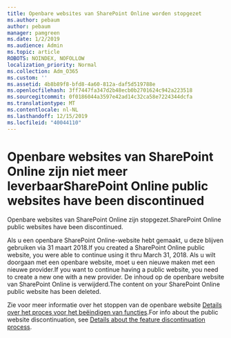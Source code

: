 ```yaml
---
title: Openbare websites van SharePoint Online worden stopgezet
ms.author: pebaum
author: pebaum
manager: pamgreen
ms.date: 1/2/2019
ms.audience: Admin
ms.topic: article
ROBOTS: NOINDEX, NOFOLLOW
localization_priority: Normal
ms.collection: Adm_O365
ms.custom: ''
ms.assetid: 4b8b89f8-bfd8-4a60-812a-daf5d519788e
ms.openlocfilehash: 3ff7447fa347d2b48ecb0b2701624c942a223518
ms.sourcegitcommit: 0f0186044a3597e42ad14c32ca58e7224344dcfa
ms.translationtype: MT
ms.contentlocale: nl-NL
ms.lasthandoff: 12/15/2019
ms.locfileid: "40044110"
---
```

# <a name="sharepoint-online-public-websites-have-been-discontinued"></a><span data-ttu-id="5ff73-102">Openbare websites van SharePoint Online zijn niet meer leverbaar</span><span class="sxs-lookup"><span data-stu-id="5ff73-102">SharePoint Online public websites have been discontinued</span></span>

<span data-ttu-id="5ff73-103">Openbare websites van SharePoint Online zijn stopgezet.</span><span class="sxs-lookup"><span data-stu-id="5ff73-103">SharePoint Online public websites have been discontinued.</span></span>

<span data-ttu-id="5ff73-104">Als u een openbare SharePoint Online-website hebt gemaakt, u deze blijven gebruiken via 31 maart 2018.</span><span class="sxs-lookup"><span data-stu-id="5ff73-104">If you created a SharePoint Online public website, you were able to continue using it thru March 31, 2018.</span></span> <span data-ttu-id="5ff73-105">Als u wilt doorgaan met een openbare website, moet u een nieuwe maken met een nieuwe provider.</span><span class="sxs-lookup"><span data-stu-id="5ff73-105">If you want to continue having a public website, you need to create a new one with a new provider.</span></span> <span data-ttu-id="5ff73-106">De inhoud op de openbare website van SharePoint Online is verwijderd.</span><span class="sxs-lookup"><span data-stu-id="5ff73-106">The content on your SharePoint Online public website has been deleted.</span></span>

<span data-ttu-id="5ff73-107">Zie voor meer informatie over het stoppen van de openbare website [Details over het proces voor het beëindigen van functies](https://go.microsoft.com/fwlink/?linkid=866980).</span><span class="sxs-lookup"><span data-stu-id="5ff73-107">For info about the public website discontinuation, see [Details about the feature discontinuation process](https://go.microsoft.com/fwlink/?linkid=866980).</span></span>
